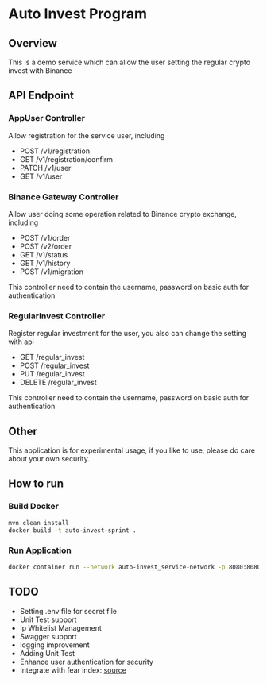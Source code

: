 # Auto Invest Program
## Overview
This is a demo service which can allow the user setting the regular crypto invest with Binance

## API Endpoint
### AppUser Controller
Allow registration for the service user, including 
  - POST /v1/registration
  - GET /v1/registration/confirm
  - PATCH /v1/user
  - GET /v1/user
### Binance Gateway Controller
Allow user doing some operation related to Binance crypto exchange, including

  - POST /v1/order
  - POST /v2/order
  - GET /v1/status
  - GET /v1/history
  - POST /v1/migration

This controller need to contain the username, password on basic auth for authentication
### RegularInvest Controller
Register regular investment for the user, you also can change the setting with api
  - GET /regular_invest
  - POST /regular_invest
  - PUT /regular_invest
  - DELETE /regular_invest

This controller need to contain the username, password on basic auth for authentication

## Other
This application is for experimental usage, if you like to use, please do care about your own security.


## How to run
### Build Docker
```bash
mvn clean install
docker build -t auto-invest-sprint .
```

### Run Application
```bash
docker container run --network auto-invest_service-network -p 8080:8080 auto-invest-sprint
```
## TODO 
- Setting .env file for secret file
- Unit Test support
- Ip Whitelist Management
- Swagger support
- logging improvement
- Adding Unit Test
- Enhance user authentication for security
- Integrate with fear index: [source](https://www.capmarketcap.com/en/fear-and-greed-index)